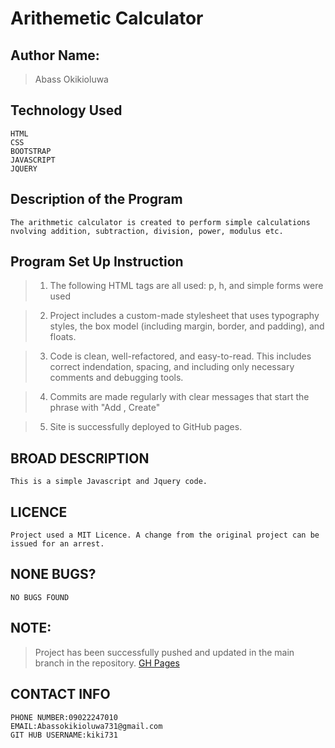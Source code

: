 # Arithemetic Calculator
## Author Name:
> Abass Okikioluwa

## Technology Used
    HTML
    CSS
    BOOTSTRAP
    JAVASCRIPT
    JQUERY

## Description of the Program
    The arithmetic calculator is created to perform simple calculations nvolving addition, subtraction, division, power, modulus etc.

## Program Set Up Instruction
> 1. The following HTML tags are all used: p, h, and simple forms were used

> 2. Project includes a custom-made stylesheet that uses typography styles, the box model (including margin, border, and padding), and floats.

> 3. Code is clean, well-refactored, and easy-to-read. This includes correct indendation, spacing, and including only necessary comments and debugging tools.

> 4. Commits are made regularly with clear messages that start the phrase with "Add , Create"

> 5. Site is successfully deployed to GitHub pages.


## BROAD DESCRIPTION
    This is a simple Javascript and Jquery code.

## LICENCE
    Project used a MIT Licence. A change from the original project can be issued for an arrest.

## NONE BUGS?
    NO BUGS FOUND

## NOTE:
> Project has been successfully pushed and updated in the main branch in the repository. [GH Pages](https://guides.github.com/features/mastering-markdown) 

## CONTACT INFO
    PHONE NUMBER:09022247010
    EMAIL:Abassokikioluwa731@gmail.com
    GIT HUB USERNAME:kiki731
    


